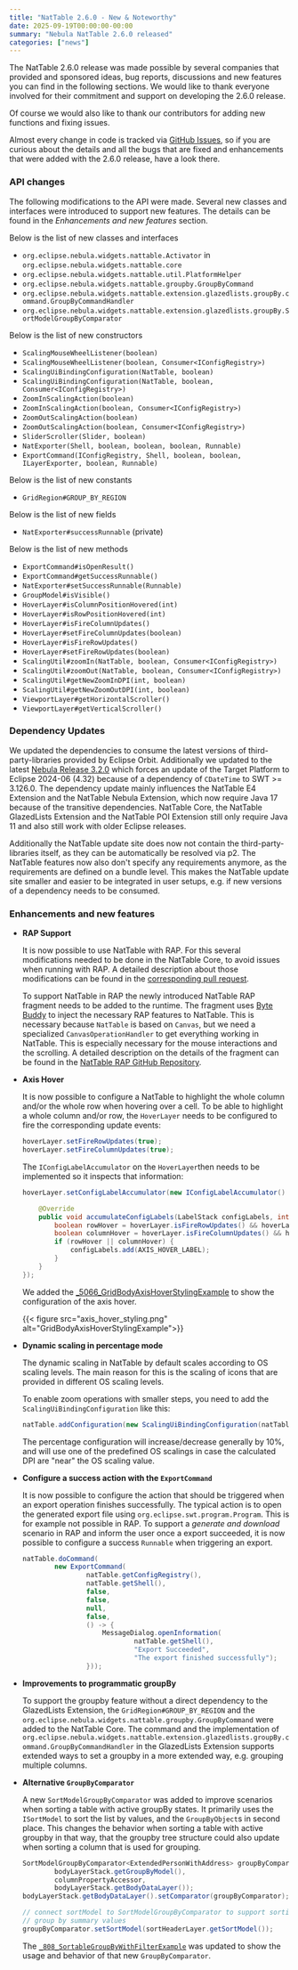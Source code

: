 ```yaml
---
title: "NatTable 2.6.0 - New & Noteworthy"
date: 2025-09-19T00:00:00-00:00
summary: "Nebula NatTable 2.6.0 released"
categories: ["news"]
---
```


The NatTable 2.6.0 release was made possible by several companies that provided and sponsored ideas, bug reports, discussions and new features you can find in the following sections. We would like to thank everyone involved for their commitment and support on developing the 2.6.0 release.

Of course we would also like to thank our contributors for adding new functions and fixing issues.

Almost every change in code is tracked via [GitHub Issues](https://github.com/eclipse-nattable/nattable/milestone/5?closed=1), so if you are curious about the details and all the bugs that are fixed and enhancements that were added with the 2.6.0 release, have a look there.

### API changes

The following modifications to the API were made. Several new classes and interfaces were introduced to support new features. The details can be found in the _Enhancements and new features_ section.

Below is the list of new classes and interfaces

* `org.eclipse.nebula.widgets.nattable.Activator` in `org.eclipse.nebula.widgets.nattable.core`
* `org.eclipse.nebula.widgets.nattable.util.PlatformHelper`
* `org.eclipse.nebula.widgets.nattable.groupby.GroupByCommand`
* `org.eclipse.nebula.widgets.nattable.extension.glazedlists.groupBy.command.GroupByCommandHandler`
* `org.eclipse.nebula.widgets.nattable.extension.glazedlists.groupBy.SortModelGroupByComparator`

Below is the list of new constructors

* `ScalingMouseWheelListener(boolean)`
* `ScalingMouseWheelListener(boolean, Consumer<IConfigRegistry>)`
* `ScalingUiBindingConfiguration(NatTable, boolean)`
* `ScalingUiBindingConfiguration(NatTable, boolean, Consumer<IConfigRegistry>)`
* `ZoomInScalingAction(boolean)`
* `ZoomInScalingAction(boolean, Consumer<IConfigRegistry>)`
* `ZoomOutScalingAction(boolean)`
* `ZoomOutScalingAction(boolean, Consumer<IConfigRegistry>)`
* `SliderScroller(Slider, boolean)`
* `NatExporter(Shell, boolean, boolean, boolean, Runnable)`
* `ExportCommand(IConfigRegistry, Shell, boolean, boolean, ILayerExporter, boolean, Runnable)`

Below is the list of new constants

* `GridRegion#GROUP_BY_REGION`

Below is the list of new fields

* `NatExporter#successRunnable` (private)

Below is the list of new methods

* `ExportCommand#isOpenResult()`
* `ExportCommand#getSuccessRunnable()`
* `NatExporter#setSuccessRunnable(Runnable)`
* `GroupModel#isVisible()`
* `HoverLayer#isColumnPositionHovered(int)`
* `HoverLayer#isRowPositionHovered(int)`
* `HoverLayer#isFireColumnUpdates()`
* `HoverLayer#setFireColumnUpdates(boolean)`
* `HoverLayer#isFireRowUpdates()`
* `HoverLayer#setFireRowUpdates(boolean)`
* `ScalingUtil#zoomIn(NatTable, boolean, Consumer<IConfigRegistry>)`
* `ScalingUtil#zoomOut(NatTable, boolean, Consumer<IConfigRegistry>)`
* `ScalingUtil#getNewZoomInDPI(int, boolean)`
* `ScalingUtil#getNewZoomOutDPI(int, boolean)`
* `ViewportLayer#getHorizontalScroller()`
* `ViewportLayer#getVerticalScroller()`

### Dependency Updates

We updated the dependencies to consume the latest versions of third-party-libraries provided by Eclipse Orbit. Additionally we updated to the latest [Nebula Release 3.2.0](https://github.com/EclipseNebula/nebula/releases/tag/V3.2.0) which forces an update of the Target Platform to Eclipse 2024-06 (4.32) because of a dependency of `CDateTime` to SWT >= 3.126.0. The dependency update mainly influences the NatTable E4 Extension and the NatTable Nebula Extension, which now require Java 17 because of the transitive dependencies. NatTable Core, the NatTable GlazedLists Extension and the NatTable POI Extension still only require Java 11 and also still work with older Eclipse releases.

Additionally the NatTable update site does now not contain the third-party-libraries itself, as they can be automatically be resolved via p2. The NatTable features now also don't specify any requirements anymore, as the requirements are defined on a bundle level. This makes the NatTable update site smaller and easier to be integrated in user setups, e.g. if new versions of a dependency needs to be consumed.

### Enhancements and new features

*   **RAP Support**  
    
    It is now possible to use NatTable with RAP. For this several modifications needed to be done in the NatTable Core, to avoid issues when running with RAP. A detailed description about those modifications can be found in the [corresponding pull request](https://github.com/eclipse-nattable/nattable/pull/146).

    To support NatTable in RAP the newly introduced NatTable RAP fragment needs to be added to the runtime. The fragment uses [Byte Buddy](https://github.com/raphw/byte-buddy) to inject the necessary RAP features to NatTable. This is necessary because `NatTable` is based on `Canvas`, but we need a specialized `CanvasOperationHandler` to get everything working in NatTable. This is especially necessary for the mouse interactions and the scrolling. A detailed description on the details of the fragment can be found in the [NatTable RAP GitHub Repository](https://github.com/eclipse-nattable/nattable-rap).

*   **Axis Hover**  
    
    It is now possible to configure a NatTable to highlight the whole column and/or the whole row when hovering over a cell. To be able to highlight a whole column and/or row, the `HoverLayer` needs to be configured to fire the corresponding update events:

    ```java
    hoverLayer.setFireRowUpdates(true);
    hoverLayer.setFireColumnUpdates(true);
    ```
    
    The `IConfigLabelAccumulator` on the `HoverLayer`then needs to be implemented so it inspects that information:

    ```java
    hoverLayer.setConfigLabelAccumulator(new IConfigLabelAccumulator() {

        @Override
        public void accumulateConfigLabels(LabelStack configLabels, int columnPosition, int rowPosition) {
            boolean rowHover = hoverLayer.isFireRowUpdates() && hoverLayer.isRowPositionHovered(rowPosition);
            boolean columnHover = hoverLayer.isFireColumnUpdates() && hoverLayer.isColumnPositionHovered(columnPosition);
            if (rowHover || columnHover) {
                configLabels.add(AXIS_HOVER_LABEL);
            }
        }
    });
    ```

    We added the [_5066_GridBodyAxisHoverStylingExample](https://github.com/eclipse-nattable/nattable/blob/master/org.eclipse.nebula.widgets.nattable.examples/src/org/eclipse/nebula/widgets/nattable/examples/_500_Layers/_506_Hover/_5066_GridBodyAxisHoverStylingExample.java) to show the configuration of the axis hover.

    {{< figure src="axis_hover_styling.png" alt="GridBodyAxisHoverStylingExample">}}

* **Dynamic scaling in percentage mode**  

    The dynamic scaling in NatTable by default scales according to OS scaling levels. The main reason for this is the scaling of icons that are provided in different OS scaling levels.

    To enable zoom operations with smaller steps, you need to add the `ScalingUiBindingConfiguration` like this:
    ```java
    natTable.addConfiguration(new ScalingUiBindingConfiguration(natTable, true));
    ```

    The percentage configuration will increase/decrease generally by 10%, and will use one of the predefined OS scalings in case the calculated DPI are "near" the OS scaling value.    

* **Configure a success action with the `ExportCommand`**

    It is now possible to configure the action that should be triggered when an export operation finishes successfully. The typical action is to open the generated export file using `org.eclipse.swt.program.Program`. This is for example not possible in RAP. To support a _generate and download_ scenario in RAP and inform the user once a export succeeded, it is now possible to configure a success `Runnable` when triggering an export.

    ```java
    natTable.doCommand(
            new ExportCommand(
                    natTable.getConfigRegistry(),
                    natTable.getShell(),
                    false,
                    false,
                    null,
                    false,
                    () -> {
                        MessageDialog.openInformation(
                                natTable.getShell(),
                                "Export Succeeded",
                                "The export finished successfully");
                    }));
    ```


* **Improvements to programmatic groupBy**

    To support the groupby feature without a direct dependency to the GlazedLists Extension, the `GridRegion#GROUP_BY_REGION` and the `org.eclipse.nebula.widgets.nattable.groupby.GroupByCommand` were added to the NatTable Core. The command and the implementation of `org.eclipse.nebula.widgets.nattable.extension.glazedlists.groupBy.command.GroupByCommandHandler` in the GlazedLists Extension supports extended ways to set a groupby in a more extended way, e.g. grouping multiple columns.

* **Alternative `GroupByComparator`**

    A new `SortModelGroupByComparator` was added to improve scenarios when sorting a table with active groupBy states. It primarily uses the `ISortModel` to sort the list by values, and the `GroupByObject`s in second place. This changes the behavior when sorting a table with active groupby in that way, that the groupby tree structure could also update when sorting a column that is used for grouping.

    ```java
    SortModelGroupByComparator<ExtendedPersonWithAddress> groupByComparator = new SortModelGroupByComparator<>(
            bodyLayerStack.getGroupByModel(),
            columnPropertyAccessor,
            bodyLayerStack.getBodyDataLayer());
    bodyLayerStack.getBodyDataLayer().setComparator(groupByComparator);

    // connect sortModel to SortModelGroupByComparator to support sorting by
    // group by summary values
    groupByComparator.setSortModel(sortHeaderLayer.getSortModel());
    ```

    The [`_808_SortableGroupByWithFilterExample`](https://github.com/eclipse-nattable/nattable/blob/master/org.eclipse.nebula.widgets.nattable.examples/src/org/eclipse/nebula/widgets/nattable/examples/_800_Integration/_808_SortableGroupByWithFilterExample.java) was updated to show the usage and behavior of that new `GroupByComparator`.
